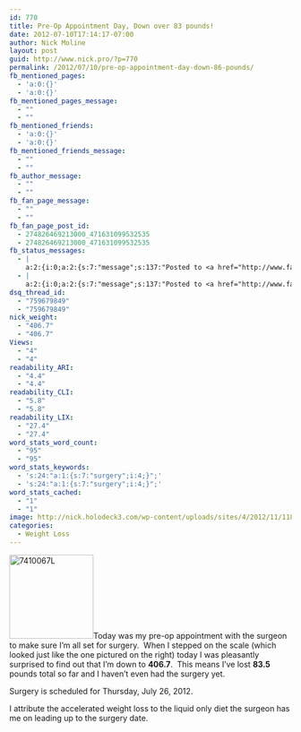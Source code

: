 ```yaml
---
id: 770
title: Pre-Op Appointment Day, Down over 83 pounds!
date: 2012-07-10T17:14:17-07:00
author: Nick Moline
layout: post
guid: http://www.nick.pro/?p=770
permalink: /2012/07/10/pre-op-appointment-day-down-86-pounds/
fb_mentioned_pages:
  - 'a:0:{}'
  - 'a:0:{}'
fb_mentioned_pages_message:
  - ""
  - ""
fb_mentioned_friends:
  - 'a:0:{}'
  - 'a:0:{}'
fb_mentioned_friends_message:
  - ""
  - ""
fb_author_message:
  - ""
  - ""
fb_fan_page_message:
  - ""
  - ""
fb_fan_page_post_id:
  - 274826469213000_471631099532535
  - 274826469213000_471631099532535
fb_status_messages:
  - |
    a:2:{i:0;a:2:{s:7:"message";s:137:"Posted to <a href="http://www.facebook.com/274826469213000/posts/471631099532535" target="_blank">Nicholas Moline's Facebook Timeline</a>";s:5:"error";s:0:"";}i:1;a:2:{s:7:"message";s:385:"Failed posting to your Facebook Timeline. Error: {"message":"Object at URL 'http://www.nick.pro/2012/07/10/pre-op-appointment-day-down-86-pounds/' of type 'article' is invalid because it specifies multiple 'og:url' values: http://www.nick.pro/2012/07/10/pre-op-appointment-day-down-86-pounds/, http://www.nick.pro/2012/07/10/pre-op-appointment-day-down-86-pounds/.","type":"Exception"}";s:5:"error";s:1:"1";}}
  - |
    a:2:{i:0;a:2:{s:7:"message";s:137:"Posted to <a href="http://www.facebook.com/274826469213000/posts/471631099532535" target="_blank">Nicholas Moline's Facebook Timeline</a>";s:5:"error";s:0:"";}i:1;a:2:{s:7:"message";s:385:"Failed posting to your Facebook Timeline. Error: {"message":"Object at URL 'http://www.nick.pro/2012/07/10/pre-op-appointment-day-down-86-pounds/' of type 'article' is invalid because it specifies multiple 'og:url' values: http://www.nick.pro/2012/07/10/pre-op-appointment-day-down-86-pounds/, http://www.nick.pro/2012/07/10/pre-op-appointment-day-down-86-pounds/.","type":"Exception"}";s:5:"error";s:1:"1";}}
dsq_thread_id:
  - "759679849"
  - "759679849"
nick_weight:
  - "406.7"
  - "406.7"
Views:
  - "4"
  - "4"
readability_ARI:
  - "4.4"
  - "4.4"
readability_CLI:
  - "5.8"
  - "5.8"
readability_LIX:
  - "27.4"
  - "27.4"
word_stats_word_count:
  - "95"
  - "95"
word_stats_keywords:
  - 's:24:"a:1:{s:7:"surgery";i:4;}";'
  - 's:24:"a:1:{s:7:"surgery";i:4;}";'
word_stats_cached:
  - "1"
  - "1"
image: http://nick.holodeck3.com/wp-content/uploads/sites/4/2012/11/1186278_63432651-672x372.jpg
categories:
  - Weight Loss
---
```

[<img class="alignright size-thumbnail wp-image-774" title="7410067L" alt="7410067L" src="https://i1.wp.com/www.nick.pro/wp-content/uploads/2012/07/7410067L-150x150.jpg?resize=150%2C150&#038;ssl=1" width="150" height="150" data-recalc-dims="1" />](https://i2.wp.com/www.nick.pro/wp-content/uploads/2012/07/7410067L.jpg?ssl=1)Today was my pre-op appointment with the surgeon to make sure I&#8217;m all set for surgery.  When I stepped on the scale (which looked just like the one pictured on the right) today I was pleasantly surprised to find out that I&#8217;m down to **406.7**.  This means I&#8217;ve lost **83.5** pounds total so far and I haven&#8217;t even had the surgery yet.

Surgery is scheduled for Thursday, July 26, 2012.

I attribute the accelerated weight loss to the liquid only diet the surgeon has me on leading up to the surgery date.